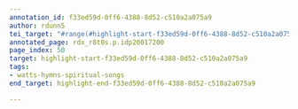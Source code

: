 ```yaml
---
annotation_id: f33ed59d-0ff6-4388-8d52-c510a2a075a9
author: rdunn5
tei_target: "#range(#highlight-start-f33ed59d-0ff6-4388-8d52-c510a2a075a9, #highlight-end-f33ed59d-0ff6-4388-8d52-c510a2a075a9)"
annotated_page: rdx_r8t0s.p.idp20017200
page_index: 50
target: highlight-start-f33ed59d-0ff6-4388-8d52-c510a2a075a9
tags:
- watts-hymns-spiritual-songs
end_target: highlight-end-f33ed59d-0ff6-4388-8d52-c510a2a075a9

---
```

